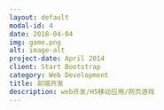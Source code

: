 ```yaml
---
layout: default
modal-id: 4
date: 2018-04-04
img: game.png
alt: image-alt
project-date: April 2014
client: Start Bootstrap
category: Web Development
title: 前端开发
description: web开发/H5移动应用/网页游戏
---
```

